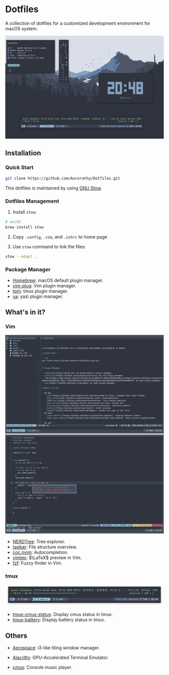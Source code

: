 # Dotfiles

A collection of dotfiles for a customized development environment for macOS system.

![](https://raw.githubusercontent.com/Aurorathy/Dotfiles/refs/heads/main/assets/home.png)

## Installation

### Quick Start

```sh
git clone https://github.com/Aurorathy/Dotfiles.git
```

This dotfiles is maintained by using [GNU Stow](https://www.gnu.org/software/stow/).

### Dotfiles Management

1. Install `stow`: 

```sh
# macOS
brew install stow 
```

2. Copy `.config`, `.vim`, and `.zshrc` to home page

3. Use `stow` command to link the files: 

```sh
stow --adapt .
```

### Package Manager

- [Homebrew](https://brew.sh/): macOS default plugin manager.
- [vim-plug](https://github.com/junegunn/vim-plug): Vim plugin manager.
- [tpm](https://github.com/tmux-plugins/tpm): tmux plugin manager.
- [ya](https://github.com/yazi-rs/plugins): yazi plugin manager.

## What's in it?

### Vim

![](https://raw.githubusercontent.com/Aurorathy/Dotfiles/refs/heads/main/assets/vim/vim_screenshot00.png)
![](https://raw.githubusercontent.com/Aurorathy/Dotfiles/refs/heads/main/assets/vim/vim_screenshot01.png)

- [NERDTree](https://github.com/preservim/nerdtree): Tree explorer.
- [tagbar](https://github.com/preservim/tagbar): File structure overview.
- [coc.nvim](https://github.com/neoclide/coc.nvim/): Autocompletion.
- [vimtex](https://github.com/lervag/vimtex):  $\LaTeX$ preview in Vim.
- [fzf](https://github.com/junegunn/fzf.vim): Fuzzy finder in Vim.

### tmux

![](https://raw.githubusercontent.com/Aurorathy/Dotfiles/refs/heads/main/assets/tmux/tmux.png)

- [tmux-cmus-status](): Display cmus status in tmux.
- [tmux-battery](): Display battery status in tmux.

## Others

- [Aerospace](https://github.com/nikitabobko/AeroSpace): i3-like tiling window manager.

- [Alacritty](https://github.com/alacritty/alacritty): GPU-Accelerated Terminal Emulator.

- [cmus](https://github.com/cmus/cmus): Console music player.
